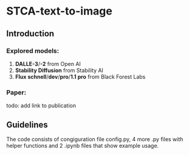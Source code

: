 # STCA-text-to-image

## Introduction

### Explored models:
1. **DALLE-3**/**-2** from Open AI
2. **Stability Diffusion** from Stability AI
3. **Flux schnell**/**dev**/**pro**/**1.1 pro** from Black Forest Labs

### Paper:
todo: add link to publication

## Guidelines

The code consists of congiguration file config.py, 4 more .py files with helper functions and 2 .ipynb files that show example usage.